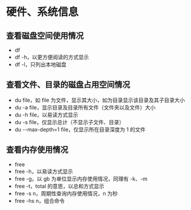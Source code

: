 # 硬件、系统信息

## 查看磁盘空间使用情况

- df
- df -h，以更方便阅读的方式显示
- df -l，只列出本地磁盘

## 查看文件、目录的磁盘占用空间情况

- du file，如 file 为文件，显示其大小，如为目录显示该目录及其子目录大小
- du -a file，显示目录及目录所有文件（文件夹以及文件）大小
- du -h file，以易读方式显示
- du -s file，仅显示总计（不显示子文件、目录）
- du --max-depth=1 file，仅显示所在目录深度为 1 的文件

## 查看内存使用情况

- free
- free -h，以易读方式显示
- free -g，以 gb 为单位显示内存使用情况，同理有 -k、-m
- free -t，total 的意思，以总和方式显示
- free -s n，周期性查询内存使用情况，n 为秒
- free -hs n，组合命令

